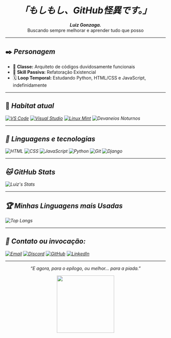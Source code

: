 <h1 align="center"><i>「もしもし、GitHub怪異です。」</i></h1>

<p align="center">
  <strong><i>Luiz Gonzaga.</i></strong><br>
  Buscando sempre melhorar e aprender tudo que posso
</p>

---

## ✒️ <i>Personagem</i>

- 🧠 **Classe:** Arquiteto de códigos duvidosamente funcionais  
- 🧪 **Skill Passiva:** Refatoração Existencial  
- 🗓️ **Loop Temporal:** Estudando Python, HTML/CSS e JavaScript, indefinidamente

---

## 📍 <i>Habitat atual<i>

[![VS Code](https://img.shields.io/badge/VS%20Code-0078d7?style=for-the-badge&logo=visual-studio-code&logoColor=white)](https://code.visualstudio.com/)
[![Visual Studio](https://img.shields.io/badge/Visual%20Studio-5C2D91?style=for-the-badge&logo=visual-studio&logoColor=white)](https://visualstudio.microsoft.com/)
[![Linux Mint](https://img.shields.io/badge/Linux%20Mint-87CF3E?style=for-the-badge&logo=linux-mint&logoColor=white)](https://linuxmint.com/)
![Devaneios Noturnos](https://img.shields.io/badge/🌙_Devaneios_Noturnos-6A0DAD?style=for-the-badge)

---


## 🎴 <i>Linguagens e tecnologias</i>

![HTML](https://img.shields.io/badge/HTML5-b7472a?style=for-the-badge&logo=html5&logoColor=white)
![CSS](https://img.shields.io/badge/CSS3-29386c?style=for-the-badge&logo=css3&logoColor=white)
![JavaScript](https://img.shields.io/badge/JS-fdc134?style=for-the-badge&logo=javascript&logoColor=black)
![Python](https://img.shields.io/badge/Python-3776AB?style=for-the-badge&logo=python&logoColor=white)
![Git](https://img.shields.io/badge/Git-F05032?style=for-the-badge&logo=git&logoColor=white)
![Django](https://img.shields.io/badge/Django-092E20?style=for-the-badge&logo=django&logoColor=green)

---

## 🐱 <i>GitHub Stats<i>
![Luiz's Stats](https://github-readme-stats.vercel.app/api?username=Nobutann&show_icons=true&theme=radical)

---

## 🏆 <i>Minhas Linguagens mais Usadas<i>

![Top Langs](https://github-readme-stats.vercel.app/api/top-langs/?username=Nobutann&layout=compact&theme=radical)

---

## 📡 <i>Contato ou invocação:</i>

[![Email](https://img.shields.io/badge/Gmail-D14836?style=for-the-badge&logo=gmail&logoColor=white)](https://mail.google.com/mail/?view=cm&fs=1&to=luizgonzagafilho201365@gmail.com)
[![Discord](https://img.shields.io/badge/Discord-5865F2?style=for-the-badge&logo=discord&logoColor=white)](https://discord.com/users/avampirinha_)
[![GitHub](https://img.shields.io/badge/GitHub-100000?style=for-the-badge&logo=github&logoColor=white)](https://github.com/Nobutann)
[![LinkedIn](https://img.shields.io/badge/LinkedIn-0A66C2?style=for-the-badge&logo=linkedin&logoColor=white)](https://www.linkedin.com/in/gonzaga07/)

---

<p align="center"><i>“E agora, para o epílogo, ou melhor... para a piada.”</i></p>

<p align="center">
  <img src="https://media1.tenor.com/m/NFFpbzzGttoAAAAC/monogatari-series-oshino-shinobu.gif" width="180"/>
</p>